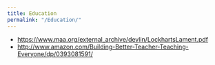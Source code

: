 ```yaml
---
title: Education
permalink: "/Education/"
---
```


-   <https://www.maa.org/external_archive/devlin/LockhartsLament.pdf>
-   <http://www.amazon.com/Building-Better-Teacher-Teaching-Everyone/dp/0393081591/>

